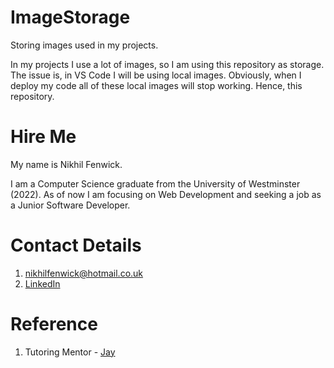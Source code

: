 # ImageStorage

Storing images used in my projects.

In my projects I use a lot of images, so I am using this repository as storage. The issue is, in VS Code I will be using local images. Obviously, when I deploy my code all of these local images will stop working. Hence, this repository. 

# Hire Me

My name is Nikhil Fenwick. 

I am a Computer Science graduate from the University of Westminster (2022). As of now I am focusing on Web Development and seeking a job as a Junior Software Developer. 

# Contact Details

1. nikhilfenwick@hotmail.co.uk
2. [LinkedIn](https://www.linkedin.com/in/nikhil-fenwick-4a6625256/)

# Reference

1. Tutoring Mentor - [Jay](https://github.com/Jay-study-nildana)
